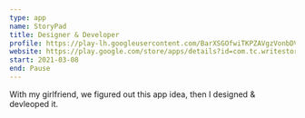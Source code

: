 ```yaml
---
type: app
name: StoryPad
title: Designer & Developer
profile: https://play-lh.googleusercontent.com/BarXSGOfwiTKPZAVgzVonbDVZb5KyD3CjCsXL5t2o-3vJ069pmfeMVyXMM8sgS662hU=s360-rw
website: https://play.google.com/store/apps/details?id=com.tc.writestory
start: 2021-03-08
end: Pause
---
```


With my girlfriend, we figured out this app idea, then I designed & devleoped it.